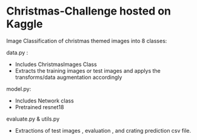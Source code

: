 # Christmas-Challenge hosted on Kaggle

Image Classification of christmas themed images into 8 classes: 



data.py : 
- Includes ChristmasImages Class
- Extracts the training images or test images and applys the transforms/data augmentation accordingly

model.py:
- Includes Network class
- Pretrained resnet18

evaluate.py & utils.py
- Extractions of test images , evaluation , and crating prediction csv file.

